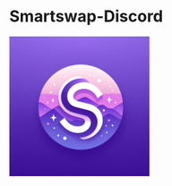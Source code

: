 # Smartswap-Discord

<img src="https://github.com/simonpotel/smartswap/blob/60d883cf4e96af5005bfeb8d5061aa992c14cafd/logo.jpeg" width="250" height="250">

